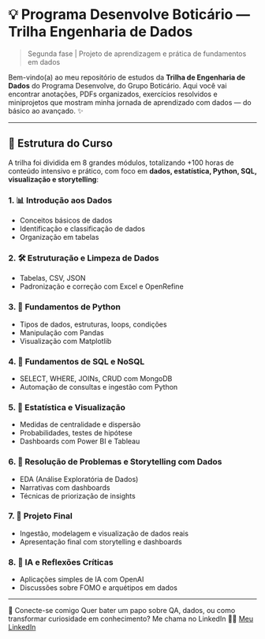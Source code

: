 # 💡 Programa Desenvolve Boticário — Trilha Engenharia de Dados

> Segunda fase | Projeto de aprendizagem e prática de fundamentos em dados

Bem-vindo(a) ao meu repositório de estudos da **Trilha de Engenharia de Dados** do Programa Desenvolve, do Grupo Boticário. Aqui você vai encontrar anotações, PDFs organizados, exercícios resolvidos e miniprojetos que mostram minha jornada de aprendizado com dados — do básico ao avançado. ✨

---

## 🧭 Estrutura do Curso

A trilha foi dividida em 8 grandes módulos, totalizando +100 horas de conteúdo intensivo e prático, com foco em **dados, estatística, Python, SQL, visualização e storytelling**:

### 1. 📊 Introdução aos Dados
- Conceitos básicos de dados
- Identificação e classificação de dados
- Organização em tabelas

### 2. 🛠 Estruturação e Limpeza de Dados
- Tabelas, CSV, JSON
- Padronização e correção com Excel e OpenRefine

### 3. 🐍 Fundamentos de Python
- Tipos de dados, estruturas, loops, condições
- Manipulação com Pandas
- Visualização com Matplotlib

### 4. 🧬 Fundamentos de SQL e NoSQL
- SELECT, WHERE, JOINs, CRUD com MongoDB
- Automação de consultas e ingestão com Python

### 5. 📐 Estatística e Visualização
- Medidas de centralidade e dispersão
- Probabilidades, testes de hipótese
- Dashboards com Power BI e Tableau

### 6. 🧩 Resolução de Problemas e Storytelling com Dados
- EDA (Análise Exploratória de Dados)
- Narrativas com dashboards
- Técnicas de priorização de insights

### 7. 🚀 Projeto Final
- Ingestão, modelagem e visualização de dados reais
- Apresentação final com storytelling e dashboards

### 8. 🤖 IA e Reflexões Críticas
- Aplicações simples de IA com OpenAI
- Discussões sobre FOMO e arquétipos em dados
---
🧵 Conecte-se comigo
Quer bater um papo sobre QA, dados, ou como transformar curiosidade em conhecimento? Me chama no LinkedIn 💬✨
[Meu LinkedIn](https://www.linkedin.com/in/lucianaqa) 
